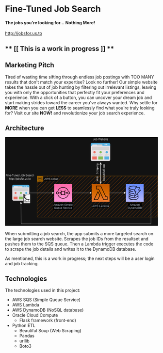 # Fine-Tuned Job Search
#### The jobs you're looking for... Nothing More!
http://jobsfor.us.to  


## ** [[ **This is a work in progress** ]] **

## Marketing Pitch
Tired of wasting time sifting through endless job postings with TOO MANY results that don't match your expertise?
Look no further! Our simple website takes the hassle out of job hunting by filtering out irrelevant listings, leaving you with only the opportunities that perfectly fit your preferences and experience. 
With a click of a button, you can uncover your dream job and start making strides toward the career you've always wanted. Why settle for **__MORE__** when you can get **__LESS__** to seamlessly find what you're truly looking for? Visit our site **NOW!** and revolutionize your job search experience.

## Architecture
![Fine-Tuned Job Search diagram](https://github.com/mikewschmidt/fine-tuned-job-search/blob/master/templates/fine-tuned-job-search.drawio.png "Fine-Tuned Job Search diagram")

When submitting a job search, the app submits a more targeted search on the large job search website. Scrapes the job IDs from the resultset and pushes them to the SQS queue. Then a Lambda trigger executes the code to scrape the job details and writes it to the DynamoDB database.

As mentioned, this is a work in progress; the next steps will be a user login and job tracking.


## Technologies
The technologies used in this project:
- AWS SQS (Simple Queue Service)
- AWS Lambda
- AWS DynamoDB (NoSQL database)
- Oracle Cloud Compute
  - Flask framework (front-end)
- Python ETL
  - Beautiful Soup (Web Scraping)
  - Pandas
  - urllib
  - Boto3
